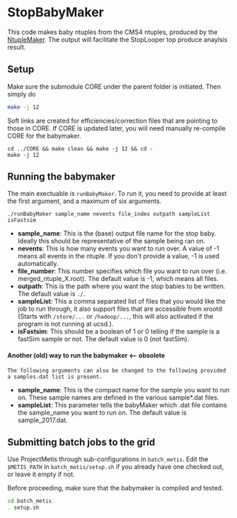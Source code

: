 # StopBabyMaker

This code makes baby ntuples from the CMS4 ntuples, produced by the [NtupleMaker](https://github.com/cmstas/NtupleMaker).
The output will facilitate the StopLooper top produce anaylsis result.

## Setup

Make sure the submodule CORE under the parent folder is initiated. Then simply do
``` bash
make -j 12
```

Soft links are created for efficiencies/correction files that are pointing to those in CORE.
If CORE is updated later, you will need manually re-compile CORE for the babymaker.
```
cd ../CORE && make clean && make -j 12 && cd -
make -j 12
```

## Running the babymaker

The main exectuable is `runBabyMaker`. To run it, you need to provide at least the first argument, and a maximum of six arguments.

`./runBabyMaker sample_name nevents file_index outpath sampleList isFastsim`

- **sample\_name**: This is the (base) output file name for the stop baby. Ideally this should be representative of the sample being ran on.
- **nevents**: This is how many events you want to run over. A value of -1 means all events in the ntuple. If you don't provide a value, -1 is used automatically.
- **file\_number**: This number specifies which file you want to run over (i.e. merged\_ntuple\_X.root). The default value is -1, which means all files.
- **outpath**: This is the path where you want the stop babies to be written. The default value is `./`.
- **sampleList**: This a comma separated list of files that you would like the job to run through, it also support files that are accessible from xrootd 
        (Starts with `/store/...` or `/hadoop/...`, this will also activated if the program is not running at ucsd.).
- **isFastsim**: This should be a boolean of 1 or 0 telling if the sample is a fastSim sample or not. The default value is 0 (not fastSim).


#### Another (old) way to run the babymaker <-- obsolete
    The following arguments can also be changed to the following provided a samples.dat list is present.
- **sample\_name**: This is the compact name for the sample you want to run on. These sample names are defined in the various sample\*.dat files.
- **sampleList**: This parameter tells the babyMaker which .dat file contains the sample\_name you want to run on. The default value is sample_2017.dat.

## Submitting batch jobs to the grid

Use ProjectMetis through sub-configurations in `batch_metis`. Edit the `$METIS_PATH` in `batch_metis/setup.sh` if you already have one checked out, or leave it empty if not.

Before proceeding, make sure that the babymaker is compiled and tested.

``` bash
cd batch_metis
. setup.sh
```

